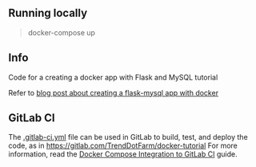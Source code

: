 ## Running locally

> docker-compose up

## Info

Code for a creating a docker app with Flask and MySQL tutorial

Refer to [blog post about creating a flask-mysql app with docker](https://stavshamir.github.io/python/dockerizing-a-flask-mysql-app-with-docker-compose/)

## GitLab CI

The [.gitlab-ci.yml](.gitlab-ci.yml) file can be used in GitLab to build,
test, and deploy the code, as in https://gitlab.com/TrendDotFarm/docker-tutorial
For more information, read the [Docker Compose Integration to GitLab
CI](GitLab-CI.md) guide.
